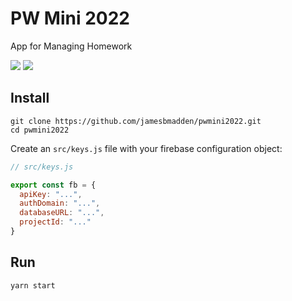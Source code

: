 # PW Mini 2022
App for Managing Homework 

![](https://img.shields.io/github/languages/code-size/jamesbmadden/pwmini2022.svg?style=flat-square)
![](https://img.shields.io/github/issues-raw/jamesbmadden/pwmini2022.svg?style=flat-square)

## Install

```
git clone https://github.com/jamesbmadden/pwmini2022.git
cd pwmini2022
```
Create an ```src/keys.js``` file with your firebase configuration object:
```javascript
// src/keys.js

export const fb = {
  apiKey: "...",
  authDomain: "...",
  databaseURL: "...",
  projectId: "..."
}
```

## Run
```
yarn start
```